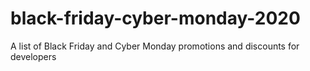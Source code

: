 # black-friday-cyber-monday-2020
A list of Black Friday and Cyber Monday promotions and discounts for developers
